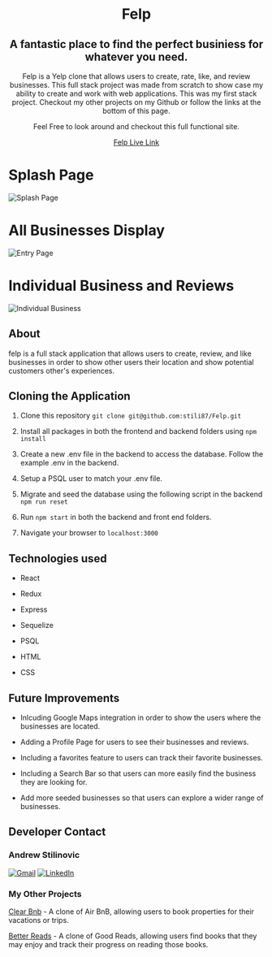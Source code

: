 <h1 align='center'>Felp</h1>

<h2 align='center'>A fantastic place to find the perfect businiess for whatever you need. </h2>

<p align='center'>Felp is a Yelp clone that allows users to create, rate, like, and review businesses.  This full stack project was made from scratch to show case my ability to create and work with web applications.  This was my first  stack project. Checkout my other projects on my Github or follow the links at the bottom of this page.</p>

<p align='center'> Feel Free to look around and checkout this full functional site.</p>

<p align=center><a href='https://felp-aa.herokuapp.com/'>Felp Live Link</a></p>

# Splash Page
 ![Splash Page](https://user-images.githubusercontent.com/59978288/171735795-30ca7917-e0f4-4822-a464-8da27523f99f.png)

# All Businesses Display
  
![Entry Page](https://user-images.githubusercontent.com/59978288/171735966-1b26f1d0-a64a-4d60-ae00-6ceb699849ff.png)

   
# Individual Business and Reviews

![Individual Business](https://user-images.githubusercontent.com/59978288/171735982-d51d88eb-426c-4ac4-81d0-c0002246724f.png)

  
  ## About
  
  felp is a full stack application that allows users to create, review, and like businesses in order to show other users their location and show potential customers other's experiences. 
  
  ## Cloning the Application

  1. Clone this repository 
  `git clone git@github.com:stili87/Felp.git`
  
  2. Install all packages in both the frontend and backend folders using `npm install`
  
  3. Create a new .env file in the backend to access the database.  Follow the example .env in the backend. 
  
  4. Setup a PSQL user to match your .env file.
  
  5. Migrate and seed the database using the following script in the backend `npm run reset`
  
  6. Run `npm start` in both the backend and front end folders. 
  
  7. Navigate your browser to `localhost:3000`
  
  ## Technologies used
  
  * React

  * Redux

  * Express

  * Sequelize

  * PSQL

  * HTML

  * CSS

  ## Future Improvements

  * Inlcuding Google Maps integration in order to show the users where the businesses are located.

  * Adding a Profile Page for users to see their businesses and reviews. 

  * Including a favorites feature to users can track their favorite businesses.

  * Including a Search Bar so that users can more easily find the business they are looking for.

  * Add more seeded businesses so that users can explore a wider range of businesses. 


  ## Developer Contact
  ### Andrew Stilinovic

  [![Gmail](https://img.shields.io/badge/Gmail-D14836?style=for-the-badge&logo=gmail&logoColor=white)](mailto:andrew.stilinovic@gmail.com) [![LinkedIn](https://img.shields.io/badge/linkedin-%230077B5.svg?style=for-the-badge&logo=linkedin&logoColor=white)](https://www.linkedin.com/in/andrew-stilinovic/)
  
  ### My Other Projects
  <a href="https://github.com/stili87/Clear-BnB">Clear Bnb</a>
    - A clone of Air BnB, allowing users to book properties for their vacations or trips.

  <a href="https://github.com/stili87/Better-Reads">Better Reads</a>
    - A clone of Good Reads, allowing users find books that they may enjoy and track their progress on reading those books.
